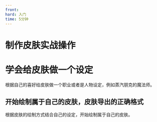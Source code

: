 ```yaml
---
front: 
hard: 入门
time: 5分钟
---
```

# 制作皮肤实战操作



# 学会给皮肤做一个设定

根据自己的喜好给皮肤做一个职业或者是人物设定，例如蒸汽朋克的魔法师。



## 开始绘制属于自己的皮肤，皮肤导出的正确格式

根据皮肤的绘制方式结合自己的设定，开始绘制属于自己的皮肤。
